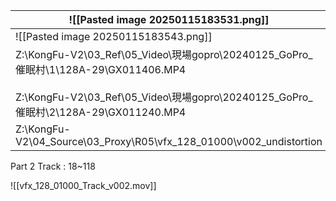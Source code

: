 
| ![[Pasted image 20250115183531.png]]                                                                                                                                 |
| -------------------------------------------------------------------------------------------------------------------------------------------------------------------- |
| ![[Pasted image 20250115183543.png]]                                                                                                                                 |
| Z:\KongFu-V2\03_Ref\05_Video\現場gopro\20240125_GoPro_催眠村\1\128A-29\GX011406.MP4<br><br>Z:\KongFu-V2\03_Ref\05_Video\現場gopro\20240125_GoPro_催眠村\2\128A-29\GX011240.MP4 |
| Z:\KongFu-V2\04_Source\03_Proxy\R05\vfx_128_01000\v002_undistortion                                                                                                  |

Part 2 Track : 18~118

![[vfx_128_01000_Track_v002.mov]]